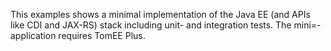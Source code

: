 This examples shows a minimal implementation of the Java EE (and APIs like CDI and JAX-RS) stack including unit- and integration tests. The mini=-application requires TomEE Plus.
